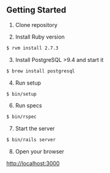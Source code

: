 
## Getting Started

1. Clone repository

2. Install Ruby version

```sh
$ rvm install 2.7.3
```

3. Install PostgreSQL >9.4 and start it

```sh
$ brew install postgresql
```

4. Run setup

```sh
$ bin/setup
```

6. Run specs

```sh
$ bin/rspec
```

7. Start the server

```sh
$ bin/rails server
```

8. Open your browser

[http://localhost:3000](http://localhost:3000/)

